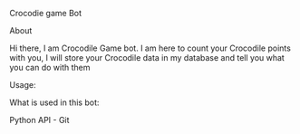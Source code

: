 Crocodie game Bot

About

Hi there, I am Crocodile Game bot. I am here to count your Crocodile points with you, I will store your Crocodile data in my database and tell you what you can do with them

Usage:

What is used in this bot:

Python API - Git
